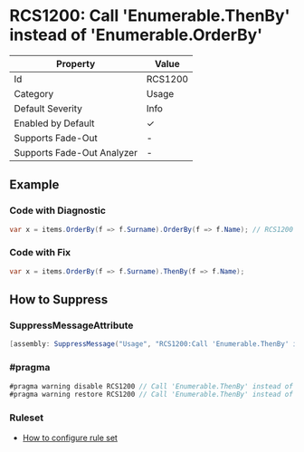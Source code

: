 # RCS1200: Call 'Enumerable\.ThenBy' instead of 'Enumerable\.OrderBy'

| Property                    | Value    |
| --------------------------- | -------- |
| Id                          | RCS1200  |
| Category                    | Usage    |
| Default Severity            | Info     |
| Enabled by Default          | &#x2713; |
| Supports Fade\-Out          | \-       |
| Supports Fade\-Out Analyzer | \-       |

## Example

### Code with Diagnostic

```csharp
var x = items.OrderBy(f => f.Surname).OrderBy(f => f.Name); // RCS1200
```

### Code with Fix

```csharp
var x = items.OrderBy(f => f.Surname).ThenBy(f => f.Name);
```

## How to Suppress

### SuppressMessageAttribute

```csharp
[assembly: SuppressMessage("Usage", "RCS1200:Call 'Enumerable.ThenBy' instead of 'Enumerable.OrderBy'.", Justification = "<Pending>")]
```

### \#pragma

```csharp
#pragma warning disable RCS1200 // Call 'Enumerable.ThenBy' instead of 'Enumerable.OrderBy'.
#pragma warning restore RCS1200 // Call 'Enumerable.ThenBy' instead of 'Enumerable.OrderBy'.
```

### Ruleset

* [How to configure rule set](../HowToConfigureAnalyzers.md)

